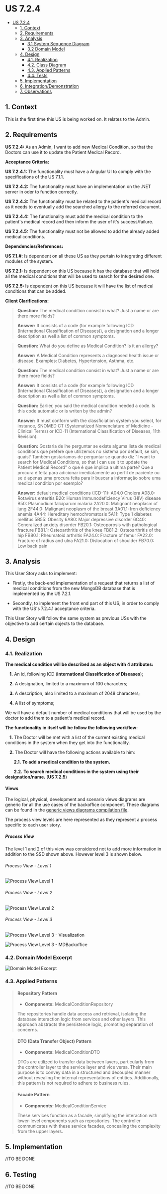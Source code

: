 # US 7.2.4

<!-- TOC -->
- [US 7.2.4](#us-7.2.4)
  - [1. Context](#1-context)
  - [2. Requirements](#2-requirements)
  - [3. Analysis](#3-analysis)
    - [3.1 System Sequence Diagram](#31-system-sequence-diagram)
    - [3.2 Domain Model](#32-domain-model)
  - [4. Design](#4-design)
    - [4.1. Realization](#41-realization)
    - [4.2. Class Diagram](#42-class-diagram)
    - [4.3. Applied Patterns](#43-applied-patterns)
    - [4.4. Tests](#44-tests)
  - [5. Implementation](#5-implementation)
  - [6. Integration/Demonstration](#6-integrationdemonstration)
  - [7. Observations](#7-observations)
<!-- TOC -->


## 1. Context

This is the first time this US is being worked on.
It relates to the Admin.

## 2. Requirements

**US 7.2.4:** As an Admin, I want to add new Medical Condition, so that the Doctors can use it to update the Patient Medical Record.

**Acceptance Criteria:**

**US 7.2.4.1:** The functionality must have a Angular UI to comply with the specifications of the US 7.1.1.

**US 7.2.4.2:** The functionality must have an implementation on the .NET server in oder to function correctly.

**US 7.2.4.3:** The functionality must be related to the patient's medical record as it needs to eventually add the searched allergy to the referred document.

**US 7.2.4.4:** The functionality must add the medical condition to the patient's medical record and then inform the user of it's success/failure.

**US 7.2.4.5:** The functionality must not be allowed to add the already added medical conditions. 

**Dependencies/References:**

**US 7.1.#:** Is dependent on all these US as they pertain to integrating different modules of the system.

**US 7.2.1:** Is dependent on this US because it has the database that will hold all the medical conditions that will be used to search for the desired one.

**US 7.2.5:** Is dependent on this US because it will have the list of medical conditions that can be added. 

**Client Clarifications:**

>**Question:** The medical condition consist in what? Just a name or are there more fields?
>
>**Answer:** It consists of a code (for example following ICD (International Classification of Diseases)), a designation and a longer description as well a list of common symptoms.

>**Question:** What do you define as Medical Condition? Is it an allergy?
>
>**Answer:** A Medical Condition represents a diagnosed health issue or disease. Examples: Diabetes, Hypertension, Asthma, etc.

>**Question:** The medical condition consist in what? Just a name or are there more fields?
>
>**Answer:** It consists of a code (for example following ICD (International Classification of Diseases)), a designation and a longer description as well a list of common symptoms.

>**Question:** Earlier, you said the medical condition needed a code. Is this code automatic or is writen by the admin?
>
>**Answer:** It must conform with the classficiation system you select, for instance, SNOMED CT (Systematized Nomenclature of Medicine - Clinical Terms) or ICD-11 (International Classification of Diseases, 11th Revision).

>**Question:** Gostaria de lhe perguntar se existe alguma lista de medical conditions que prefere que utilizemos no sistema por default, se sim, quais? Também gostariamos de perguntar se quando diz "I want to search for Medical Conditions, so that I can use it to update the Patient Medical Record" o que é que implica a ultima parte? Que a procura é feita para adicionar imediatamente ao perfil de paciente ou se é apenas uma procura feita para ir buscar a informação sobre uma medical condition por exemplo?
>
>**Answer:** default medical conditions (ICD-11):
A04.0 Cholera
A08.0: Rotavirus enteritis
B20: Human Immunodeficiency Virus (HIV) disease
B50: Plasmodium falciparum malaria
2A20.0: Malignant neoplasm of lung
2F44.0: Malignant neoplasm of the breast
3A01.1: Iron deficiency anemia
4A44: Hereditary hemochromatosis
5A11: Type 1 diabetes mellitus
5B55: Obesity
6A80: Major depressive disorder
6C40: Generalized anxiety disorder
FB20.1: Osteoporosis with pathological fracture
FB81.1: Osteoarthritis of the knee
FB81.2: Osteoarthritis of the hip
FB80.1: Rheumatoid arthritis
FA24.0: Fracture of femur
FA22.0: Fracture of radius and ulna
FA21.0: Dislocation of shoulder
FB70.0: Low back pain

## 3. Analysis

This User Story asks to implement: 

- Firstly, the back-end implementation of a request that returns a list of medical conditions from the new MongoDB database that is implemented by the US 7.2.1. 

- Secondly, to implement the front end part of this US, in order to comply with the US's 7.2.4.1 acceptance criteria.  

This User Story will follow the same system as previous USs with the objective to add certain objects to the database.

## 4. Design

### 4.1. Realization

**The medical condition will be described as an object with 4 attributes:**

&emsp;**1.** An id, following ICD (**International Classification of Diseases**);

&emsp;**2.** A designation, limited to a maximum of 100 characters;

&emsp;**3.** A description, also limited to a maximum of 2048 characters;

&emsp;**4.** A list of symptoms;

We will have a default number of medical conditions that will be used by the doctor to add them to a patient's medical record.

**The functionality in itself will be follow the following workflow:**

&emsp;**1.** The Doctor will be met with a list of the current existing medical conditions in the system when they get into the functionality.

&emsp;**2.** The Doctor will have the following actions available to him:

&emsp;&emsp;**2.1.** **To add a medical condition to the system.** 

&emsp;&emsp;**2.2.** **To search medical conditions in the system using their designation/name.** (**US 7.2.5**)

#### Views

The logical, physical, development and scenario views diagrams are generic for all the use cases of the backoffice component.
These diagrams can be found in the [generic views diagrams compilation file](../../team-decisions/views/general-views.md).

The process view levels are here represented as they represent a process specific to each user story.

##### Process View

The level 1 and 2 of this view was considered not to add more information in addition to the SSD shown above.
However level 3 is shown below.

###### Process View - Level 1

![Process View Level 1](diagrams\views\process-view-level-1.svg)

###### Process View - Level 2

![Process View Level 2](diagrams\views\process-view-level-2.svg)

###### Process View - Level 3

![Process View Level 3 - Visualization](diagrams\views\process-view-level-3-visualization.svg)

![Process View Level 3 - MDBackoffice](diagrams\views\process-view-level-3-mdpatientmanagement.svg)

### 4.2. Domain Model Excerpt

![Domain Model Excerpt](diagrams\domain-model\domain-model-simplification.svg)

### 4.3. Applied Patterns

> #### **Repository Pattern**
>
>* **Components:** MedicalConditionRepository
>
> The repositories handle data access and retrieval, isolating the database interaction logic from services and other
> layers. This approach abstracts the persistence logic, promoting separation of concerns.


> #### **DTO (Data Transfer Object) Pattern**
>
>* **Components:** MedicalConditionDTO
>
> DTOs are utilized to transfer data between layers, particularly from the controller layer to the service layer and
> vice versa. Their main purpose is to convey data in a structured and decoupled manner without revealing the internal
> representations of entities. Additionally, this pattern is not required to adhere to business rules.


> #### **Facade Pattern**
>
>* **Components:** MedicalConditionService
>
> These services function as a facade, simplifying the interaction with lower-level components such as repositories.
> The controller communicates with these service facades, concealing the complexity from the upper layers.

## 5. Implementation

//TO BE DONE

## 6. Testing

//TO BE DONE